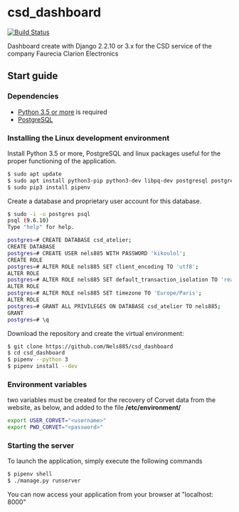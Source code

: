 # csd_dashboard

[![Build Status](https://travis-ci.org/Nels885/csd_dashboard.svg?branch=master)](https://travis-ci.org/Nels885/csd_dashboard)

Dashboard create with Django 2.2.10 or 3.x for the CSD service of the company Faurecia Clarion Electronics

## Start guide

### Dependencies

- [Python 3.5 or more](https://www.python.org/) is required
- [PostgreSQL](https://www.postgresql.org/download/)

### Installing the Linux development environment

Install Python 3.5 or more, PostgreSQL and linux packages useful for the
proper functioning of the application.

```bash
$ sudo apt update
$ sudo apt install python3-pip python3-dev libpq-dev postgresql postgresql-contrib git
$ sudo pip3 install pipenv
```

Create a database and proprietary user account for this database.

```bash
$ sudo -i -u postgres psql
psql (9.6.10)
Type "help" for help.

postgres=# CREATE DATABASE csd_atelier;
CREATE DATABASE
postgres=# CREATE USER nels885 WITH PASSWORD 'kikoulol';
CREATE ROLE
postgres=# ALTER ROLE nels885 SET client_encoding TO 'utf8';
ALTER ROLE
postgres=# ALTER ROLE nels885 SET default_transaction_isolation TO 'read commited';
ALTER ROLE
postgres=# ALTER ROLE nels885 SET timezone TO 'Europe/Paris';
ALTER ROLE
postgres=# GRANT ALL PRIVILEGES ON DATABASE csd_atelier TO nels885;
GRANT
postgres=# \q 
```

Download the repository and create the virtual environment:

```bash
$ git clone https://github.com/Nels885/csd_dashboard
$ cd csd_dashboard
$ pipenv --python 3 
$ pipenv install --dev
```

### Environment variables

two variables must be created for the recovery of Corvet data from the
website, as below, and added to the file **/etc/environment/**

```bash
export USER_CORVET="<username>"
export PWD_CORVET="<password>"
```

### Starting the server

To launch the application, simply execute the following commands

```bash
$ pipenv shell
$ ./manage.py runserver
```

You can now access your application from your browser at "localhost: 8000"